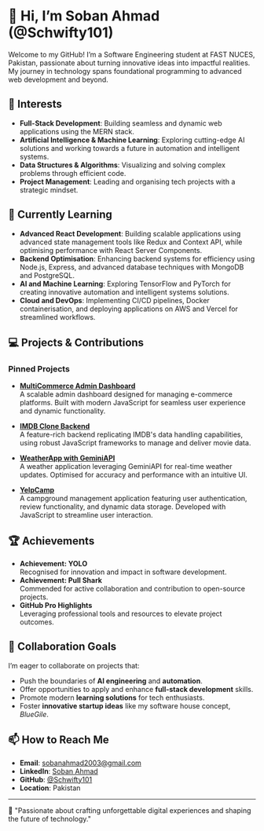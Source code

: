 # 👋 Hi, I’m Soban Ahmad (@Schwifty101)

Welcome to my GitHub! I’m a Software Engineering student at FAST NUCES, Pakistan, passionate about turning innovative ideas into impactful realities. My journey in technology spans foundational programming to advanced web development and beyond.

## 👀 Interests

- **Full-Stack Development**: Building seamless and dynamic web applications using the MERN stack. 
- **Artificial Intelligence & Machine Learning**: Exploring cutting-edge AI solutions and working towards a future in automation and intelligent systems.
- **Data Structures & Algorithms**: Visualizing and solving complex problems through efficient code.
- **Project Management**: Leading and organising tech projects with a strategic mindset.

## 🌱 Currently Learning

- **Advanced React Development**: Building scalable applications using advanced state management tools like Redux and Context API, while optimising performance with React Server Components.  
- **Backend Optimisation**: Enhancing backend systems for efficiency using Node.js, Express, and advanced database techniques with MongoDB and PostgreSQL.  
- **AI and Machine Learning**: Exploring TensorFlow and PyTorch for creating innovative automation and intelligent systems solutions.  
- **Cloud and DevOps**: Implementing CI/CD pipelines, Docker containerisation, and deploying applications on AWS and Vercel for streamlined workflows.  


## 💻 Projects & Contributions

### **Pinned Projects**
- **[MultiCommerce Admin Dashboard](https://github.com/Schwifty101/MultiCommerce-Admin-Dashboard)**  
  A scalable admin dashboard designed for managing e-commerce platforms. Built with modern JavaScript for seamless user experience and dynamic functionality.

- **[IMDB Clone Backend](https://github.com/Schwifty101/IMDB-clone-Backend)**  
  A feature-rich backend replicating IMDB's data handling capabilities, using robust JavaScript frameworks to manage and deliver movie data.

- **[WeatherApp with GeminiAPI](https://github.com/Schwifty101/WeatherApp-GeminiAPI)**  
  A weather application leveraging GeminiAPI for real-time weather updates. Optimised for accuracy and performance with an intuitive UI.

- **[YelpCamp](https://github.com/Schwifty101/YelpCamp)**  
  A campground management application featuring user authentication, review functionality, and dynamic data storage. Developed with JavaScript to streamline user interaction.

## 🏆 Achievements

- **Achievement: YOLO**  
  Recognised for innovation and impact in software development.  
- **Achievement: Pull Shark**  
  Commended for active collaboration and contribution to open-source projects.  
- **GitHub Pro Highlights**  
  Leveraging professional tools and resources to elevate project outcomes.

## 💞️ Collaboration Goals

I’m eager to collaborate on projects that:

- Push the boundaries of **AI engineering** and **automation**.
- Offer opportunities to apply and enhance **full-stack development** skills.
- Promote modern **learning solutions** for tech enthusiasts.
- Foster **innovative startup ideas** like my software house concept, *BlueGile*.

## 📫 How to Reach Me

- **Email**: [sobanahmad2003@gmail.com](mailto:sobanahmad2003@gmail.com)
- **LinkedIn**: [Soban Ahmad](https://www.linkedin.com/in/soban-ahmad)
- **GitHub**: [@Schwifty101](https://github.com/Schwifty101)
- **Location**: Pakistan

---

🌟 "Passionate about crafting unforgettable digital experiences and shaping the future of technology."
